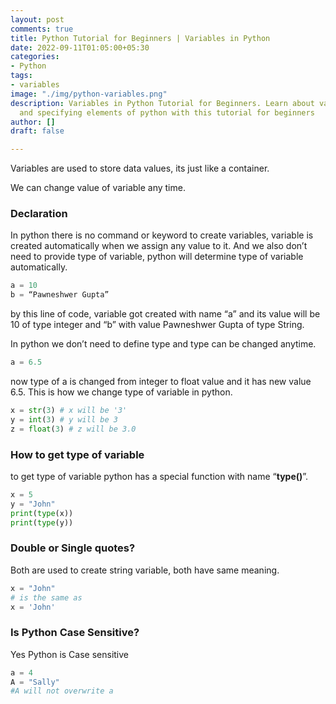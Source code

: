 ```yaml
---
layout: post
comments: true
title: Python Tutorial for Beginners | Variables in Python
date: 2022-09-11T01:05:00+05:30
categories:
- Python
tags:
- variables
image: "./img/python-variables.png"
description: Variables in Python Tutorial for Beginners. Learn about variables, assignment,
  and specifying elements of python with this tutorial for beginners
author: []
draft: false

---
```

Variables are used to store data values, its just like a container.

We can change value of variable any time.

### Declaration

In python there is no command or keyword to create variables, variable is created automatically when we assign any value to it. And we also don’t need to provide type of variable, python will determine type of variable automatically.

```python
a = 10
b = “Pawneshwer Gupta”
```

by this line of code, variable got created with name “a” and its value will be 10 of type integer and “b” with value Pawneshwer Gupta of type String.

In python we don’t need to define type and type can be changed anytime.

```python
a = 6.5
```

now type of a is changed from integer to float value and it has new value 6.5. This is how we change type of variable in python.

```python
x = str(3) # x will be '3'  
y = int(3) # y will be 3  
z = float(3) # z will be 3.0
```

### How to get type of variable

to get type of variable python has a special function with name “**type()**”.

```python
x = 5  
y = "John"  
print(type(x))  
print(type(y))
```

### Double or Single quotes?

Both are used to create string variable, both have same meaning.

```python
x = "John"  
# is the same as  
x = 'John'
```

### Is Python Case Sensitive?

Yes Python is Case sensitive

```python
a = 4  
A = "Sally"  
#A will not overwrite a
```